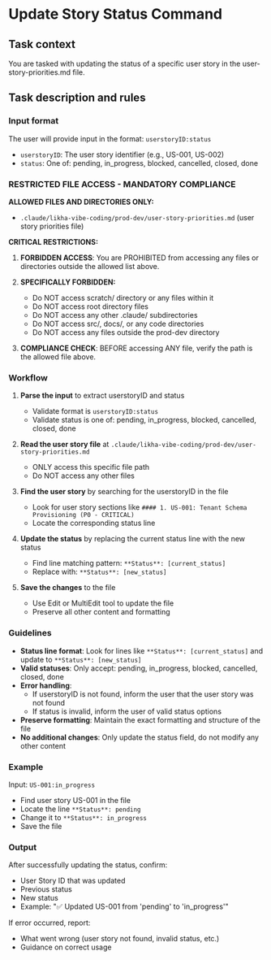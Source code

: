 # Update Story Status Command

## Task context

You are tasked with updating the status of a specific user story in the user-story-priorities.md file.

## Task description and rules

### Input format

The user will provide input in the format: `userstoryID:status`

- `userstoryID`: The user story identifier (e.g., US-001, US-002)
- `status`: One of: pending, in_progress, blocked, cancelled, closed, done

### RESTRICTED FILE ACCESS - MANDATORY COMPLIANCE

**ALLOWED FILES AND DIRECTORIES ONLY:**

- `.claude/likha-vibe-coding/prod-dev/user-story-priorities.md` (user story priorities file)

**CRITICAL RESTRICTIONS:**

1. **FORBIDDEN ACCESS**: You are PROHIBITED from accessing any files or directories outside the allowed list above.

2. **SPECIFICALLY FORBIDDEN:**

   - Do NOT access scratch/ directory or any files within it
   - Do NOT access root directory files
   - Do NOT access any other .claude/ subdirectories
   - Do NOT access src/, docs/, or any code directories
   - Do NOT access any files outside the prod-dev directory

3. **COMPLIANCE CHECK**: BEFORE accessing ANY file, verify the path is the allowed file above.

### Workflow

1. **Parse the input** to extract userstoryID and status

   - Validate format is `userstoryID:status`
   - Validate status is one of: pending, in_progress, blocked, cancelled, closed, done

2. **Read the user story file** at `.claude/likha-vibe-coding/prod-dev/user-story-priorities.md`

   - ONLY access this specific file path
   - Do NOT access any other files

3. **Find the user story** by searching for the userstoryID in the file

   - Look for user story sections like `#### 1. US-001: Tenant Schema Provisioning (P0 - CRITICAL)`
   - Locate the corresponding status line

4. **Update the status** by replacing the current status line with the new status

   - Find line matching pattern: `**Status**: [current_status]`
   - Replace with: `**Status**: [new_status]`

5. **Save the changes** to the file
   - Use Edit or MultiEdit tool to update the file
   - Preserve all other content and formatting

### Guidelines

- **Status line format**: Look for lines like `**Status**: [current_status]` and update to `**Status**: [new_status]`
- **Valid statuses**: Only accept: pending, in_progress, blocked, cancelled, closed, done
- **Error handling**:
  - If userstoryID is not found, inform the user that the user story was not found
  - If status is invalid, inform the user of valid status options
- **Preserve formatting**: Maintain the exact formatting and structure of the file
- **No additional changes**: Only update the status field, do not modify any other content

### Example

Input: `US-001:in_progress`

- Find user story US-001 in the file
- Locate the line `**Status**: pending`
- Change it to `**Status**: in_progress`
- Save the file

### Output

After successfully updating the status, confirm:

- User Story ID that was updated
- Previous status
- New status
- Example: "✅ Updated US-001 from 'pending' to 'in_progress'"

If error occurred, report:

- What went wrong (user story not found, invalid status, etc.)
- Guidance on correct usage
